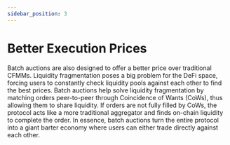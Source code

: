 ```yaml
---
sidebar_position: 3
---
```


# Better Execution Prices

Batch auctions are also designed to offer a better price over traditional CFMMs. Liquidity fragmentation poses a big problem for the DeFi space, forcing users to constantly check liquidity pools against each other to find the best prices. Batch auctions help solve liquidity fragmentation by matching orders peer-to-peer through Coincidence of Wants (CoWs), thus allowing them to share liquidity. If orders are not fully filled by CoWs, the protocol acts like a more traditional aggregator and finds on-chain liquidity to complete the order. In essence, batch auctions turn the entire protocol into a giant barter economy where users can either trade directly against each other.
